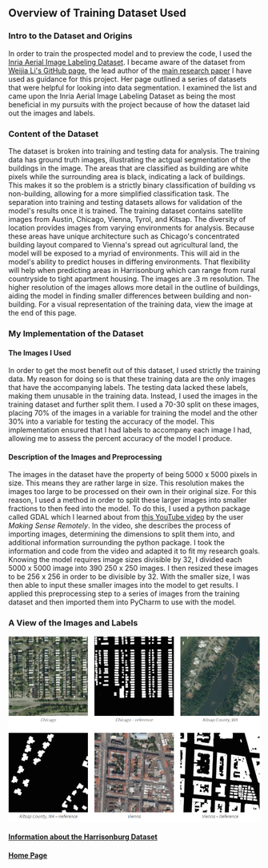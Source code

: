 ## Overview of Training Dataset Used

### Intro to the Dataset and Origins
In order to train the prospected model and to preview the code, I used the [Inria Aerial Image Labeling Dataset](https://project.inria.fr/aerialimagelabeling/files/). I became aware of the dataset from [Weijia Li's GitHub page](https://github.com/liweijia), the lead author of the [main research paper](https://www.mdpi.com/2072-4292/11/4/403/htm) I have used as guidance for this project. Her page outlined a series of datasets that were helpful for looking into data segmentation. I examined the list and came upon the Inria Aerial Image Labeling Dataset as being the most beneficial in my pursuits with the project because of how the dataset laid out the images and labels.  

### Content of the Dataset
The dataset is broken into training and testing data for analysis. The training data has ground truth images, illustrating the actgual segmentation of the buildings in the image. The areas that are classified as building are white pixels while the surrounding area is black, indicating a lack of buildings. This makes it so the problem is a strictly binary classification of building vs non-building, allowing for a more simplified classification task. The separation into training and testing datasets allows for validation of the model's results once it is trained. The training dataset contains satellite images from Austin, Chicago, Vienna, Tyrol, and Kitsap. The diversity of location provides images from varying environments for analysis. Because these areas have unique architecture such as Chicago's concentrated building layout compared to Vienna's spread out agricultural land, the model will be exposed to a myriad of environments. This will aid in the model's ability to predict houses in differing environments. That flexibility will help when predicting areas in Harrisonburg which can range from rural countryside to tight apartment housing. The images are .3 m resolution. The higher resolution of the images allows more detail in the outline of buildings, aiding the model in finding smaller differences between building and non-building. For a visual representation of the training data, view the image at the end of this page. 

### My Implementation of the Dataset
#### The Images I Used
In order to get the most benefit out of this dataset, I used strictly the training data. My reason for doing so is that these training data are the only images that have the accompanying labels. The testing data lacked these labels, making them unusable in the training data. Instead, I used the images in the training dataset and further split them. I used a 70-30 split on these images, placing 70% of the images in a variable for training the model and the other 30% into a variable for testing the accuracy of the model. This implementation ensured that I had labels to accompany each image I had, allowing me to assess the percent accuracy of the model I produce. 

#### Description of the Images and Preprocessing
The images in the dataset have the property of being 5000 x 5000 pixels in size. This means they are rather large in size. This resolution makes the images too large to be processed on their own in their original size. For this reason, I used a method in order to split these larger images into smaller fractions to then feed into the model. To do this, I used a python package called GDAL which I learned about from [this YouTube video](https://www.youtube.com/watch?v=H5uQ85VXttg) by the user _Making Sense Remotely_. In the video, she describes the process of importing images, determining the dimensions to split them into, and additional information surrounding the python package. I took the information and code from the video and adapted it to fit my research goals. Knowing the model requires image sizes divisible by 32, I divided each 5000 x 5000 image into 390 250 x 250 images. I then resized these images to be 256 x 256 in order to be divisible by 32. With the smaller size, I was then able to input these smaller images into the model to get results. I applied this preprocessing step to a series of images from the training dataset and then imported them into PyCharm to use with the model.

### A View of the Images and Labels

![Inria Images](sample_inria.png)

#### [Information about the Harrisonburg Dataset](hdataset.md)

#### [Home Page](README.md)